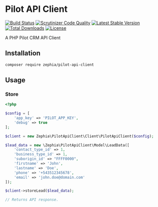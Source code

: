 # Pilot API Client

[![Build Status](https://scrutinizer-ci.com/g/zephia/pilot-api-client/badges/build.png?b=master)](https://scrutinizer-ci.com/g/zephia/pilot-api-client/build-status/master)
[![Scrutinizer Code Quality](https://scrutinizer-ci.com/g/zephia/pilot-api-client/badges/quality-score.png?b=master)](https://scrutinizer-ci.com/g/zephia/pilot-api-client/?branch=master)
[![Latest Stable Version](https://poser.pugx.org/zephia/pilot-api-client/v/stable)](https://packagist.org/packages/zephia/pilot-api-client)
[![Total Downloads](https://poser.pugx.org/zephia/pilot-api-client/downloads)](https://packagist.org/packages/zephia/pilot-api-client)
[![License](https://poser.pugx.org/zephia/pilot-api-client/license)](https://packagist.org/packages/zephia/pilot-api-client)

A PHP Pilot CRM API Client

## Installation

```bash
composer require zephia/pilot-api-client
```

## Usage

### Store

```php
<?php

$config = [
    'app_key' => 'PILOT_APP_KEY',
    'debug' => true
];

$client = new Zephia\PilotApiClient\Client\PilotApiClient($config);

$lead_data = new \Zephia\PilotApiClient\Model\LeadData([
    'contact_type_id' => 1,
    'business_type_id' => 1,
    'suborigin_id' => "FFFF0000",
    'firstname' => 'John',
    'lastname' => 'Doe',
    'phone' => '+543512345678',
    'email' => 'john.doe@domain.com'
]);

$client->storeLead($lead_data);

// Returns API response.
```
